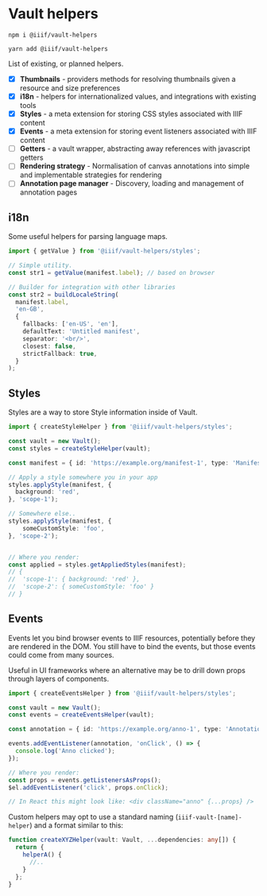 # Vault helpers

```
npm i @iiif/vault-helpers
```

```
yarn add @iiif/vault-helpers
```

List of existing, or planned helpers.

- [x] **Thumbnails** - providers methods for resolving thumbnails given a resource and size preferences
- [x] **i18n** - helpers for internationalized values, and integrations with existing tools
- [x] **Styles** - a meta extension for storing CSS styles associated with IIIF content
- [x] **Events** - a meta extension for storing event listeners associated with IIIF content
- [ ] **Getters** - a vault wrapper, abstracting away references with javascript getters
- [ ] **Rendering strategy** - Normalisation of canvas annotations into simple and implementable strategies for rendering
- [ ] **Annotation page manager** - Discovery, loading and management of annotation pages

## i18n
Some useful helpers for parsing language maps.

```ts
import { getValue } from '@iiif/vault-helpers/styles';

// Simple utility.
const str1 = getValue(manifest.label); // based on browser

// Builder for integration with other libraries
const str2 = buildLocaleString(
  manifest.label,
  'en-GB',
  {
    fallbacks: ['en-US', 'en'],
    defaultText: 'Untitled manifest',
    separator: '<br/>',
    closest: false,
    strictFallback: true,
  }
);

```


## Styles
Styles are a way to store Style information inside of Vault.

```ts
import { createStyleHelper } from '@iiif/vault-helpers/styles';

const vault = new Vault();
const styles = createStyleHelper(vault);

const manifest = { id: 'https://example.org/manifest-1', type: 'Manifest' };

// Apply a style somewhere you in your app
styles.applyStyle(manifest, {
  background: 'red',
}, 'scope-1');

// Somewhere else..
styles.applyStyle(manifest, {
    someCustomStyle: 'foo',
}, 'scope-2');


// Where you render:
const applied = styles.getAppliedStyles(manifest);
// {
//  'scope-1': { background: 'red' },
//  'scope-2': { someCustomStyle: 'foo' }
// }
```

## Events
Events let you bind browser events to IIIF resources, potentially before they are rendered in the DOM. You still have
to bind the events, but those events could come from many sources.

Useful in UI frameworks where an alternative may be to drill down props through layers of components. 

```ts
import { createEventsHelper } from '@iiif/vault-helpers/styles';

const vault = new Vault();
const events = createEventsHelper(vault);

const annotation = { id: 'https://example.org/anno-1', type: 'Annotation' };

events.addEventListener(annotation, 'onClick', () => {
  console.log('Anno clicked');
});

// Where you render:
const props = events.getListenersAsProps();
$el.addEventListener('click', props.onClick);

// In React this might look like: <div className="anno" {...props} />
```


Custom helpers may opt to use a standard naming (`iiif-vault-[name]-helper`) and a format similar to this:
```ts
function createXYZHelper(vault: Vault, ...dependencies: any[]) {
  return {
    helperA() {
      //..
    }
  };
}
```
